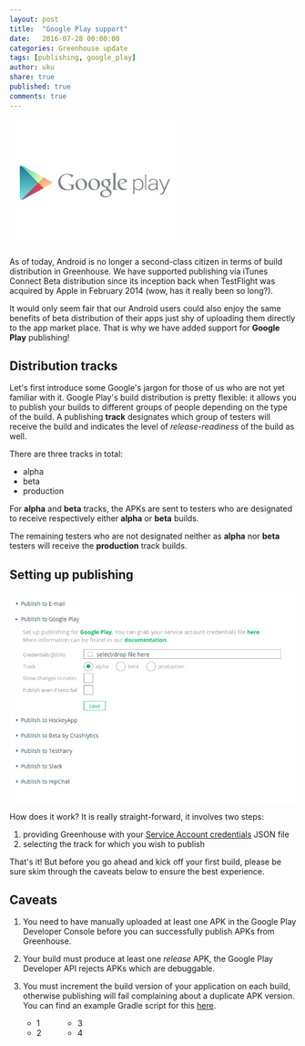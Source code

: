 ```yaml
---
layout: post
title:  "Google Play support"
date:   2016-07-28 00:00:00
categories: Greenhouse update
tags: [publishing, google_play]
author: uku
share: true
published: true
comments: true
---
```


<img class="center-image" src="/assets/google_play_logo.png">


As of today, Android is no longer a second-class citizen in terms of build distribution in Greenhouse.
We have supported publishing via iTunes Connect Beta distribution since its inception back when TestFlight was acquired by Apple in February 2014 (wow, has it really been so long?).

It would only seem fair that our Android users could also enjoy the same benefits of beta distribution of their apps just shy of uploading them directly to the app market place.
That is why we have added support for <strong>Google Play</strong> publishing!



## Distribution tracks

Let's first introduce some Google's jargon for those of us who are not yet familiar with it.
Google Play's build distribution is pretty flexible: it allows you to publish your builds to different groups of people depending on the type of the build. A publishing **track** designates which group of testers will receive the build and indicates the level of *release-readiness* of the build as well. 

There are three tracks in total:

* alpha 
* beta
* production

For **alpha** and **beta** tracks, the APKs are sent to testers who are designated to receive respectively either **alpha** or **beta** builds.

The remaining testers who are not designated neither as **alpha** nor **beta** testers will receive the **production** track builds.

## Setting up publishing

![Google Play Publishing](/assets/google_play_screenshot.png "For setting up Google Play publishing you need to provide your service account credentials and select the desired distribution track")

How does it work? It is really straight-forward, it involves two steps:

1. providing Greenhouse with your <a href="http://docs.greenhouseci.com/docs/google-play">Service Account credentials</a> JSON file
2. selecting the track for which you wish to publish

That's it! But before you go ahead and kick off your first build, please be sure skim through the caveats below to ensure the best experience.


## Caveats

1. You need to have manually uploaded at least one APK in the Google Play Developer Console before you can successfully publish APKs from Greenhouse.
2. Your build must produce at least one *release* APK, the Google Play Developer API rejects APKs which are debuggable.
3. You must increment the build version of your application on each build, otherwise publishing will fail complaining about a duplicate APK version. You can find an example Gradle script for this <a href="http://docs.greenhouseci.com/docs/incrementing-android-app-version">here</a>.


   <ul style="width:10%; float:left;">
      <li>1</li>
      <li>2</li>
   </ul>

   <ul style="width:10%; float:left;">
      <li>3</li>
      <li>4</li>
   </ul>
